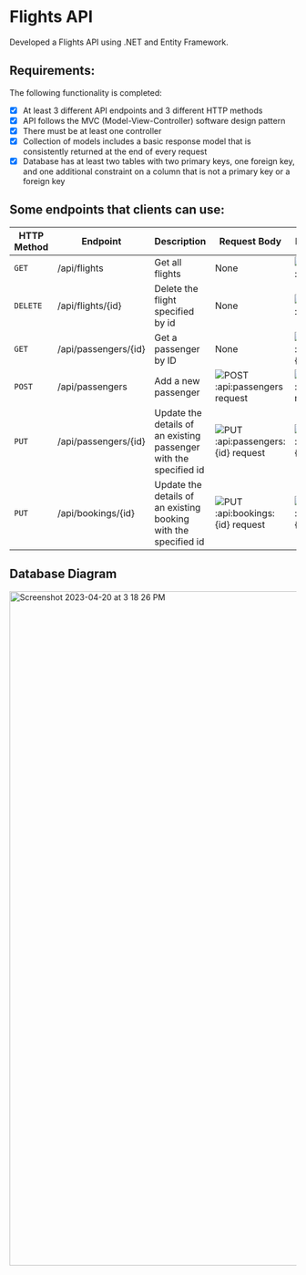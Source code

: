# Flights API
Developed a Flights API using .NET and Entity Framework.

## Requirements:

The following functionality is completed:

- [x] At least 3 different API endpoints and 3 different HTTP methods
- [x] API follows the MVC (Model-View-Controller) software design pattern
- [x] There must be at least one controller
- [x] Collection of models includes a basic response model that is consistently returned at the end of every request
- [x] Database has at least two tables with two primary keys, one foreign key, and one additional constraint on a column that is not a primary key or a foreign key

## Some endpoints that clients can use:

| HTTP Method | Endpoint                   | Description                                                       | Request Body  | Response Body    |
|-------------|----------------------------|-------------------------------------------------------------------|---------------|------------------|
| `GET`       | /api/flights               | Get all flights                                                   | None          |![GET :api:flights](https://user-images.githubusercontent.com/57969388/234672672-74993672-664c-49db-a843-ae13b47d1971.png)|
| `DELETE`    | /api/flights/{id}          | Delete the flight specified by id                                 | None          |![DELETE :api:flights:{id}](https://user-images.githubusercontent.com/57969388/234673118-150a321c-ceb6-4cf8-bafb-b37a7219a057.png)|
| `GET`       | /api/passengers/{id}       | Get a passenger by ID                                             | None          |![GET :api:passengers:{id}](https://user-images.githubusercontent.com/57969388/234673892-015641dd-388a-4380-9d7f-6e1f13c83227.png)|
| `POST`      | /api/passengers            | Add a new passenger                                               |![POST :api:passengers request](https://user-images.githubusercontent.com/57969388/234676606-4b6ae8ae-c642-456d-adc4-f6a995d26d81.png)|![POST :api:passengers response](https://user-images.githubusercontent.com/57969388/234676688-4161a5f4-227d-424c-ac52-41b1da2b8f32.png)|
| `PUT`       | /api/passengers/{id}       | Update the details of an existing passenger with the specified id |![PUT :api:passengers:{id} request](https://user-images.githubusercontent.com/57969388/234677405-04dcdff5-e5cf-4e13-ba20-1d270c583e35.png)|![PUT :api:passengers:{id} response](https://user-images.githubusercontent.com/57969388/234677476-5a57adf8-9909-4555-a423-883a656ae174.png)|
| `PUT`       | /api/bookings/{id}         | Update the details of an existing booking with the specified id   |![PUT :api:bookings:{id} request](https://user-images.githubusercontent.com/57969388/234674986-ea9e1b67-f95d-4141-ba0d-3dfea98d998f.png) |![PUT :api:bookings:{id} response](https://user-images.githubusercontent.com/57969388/234675064-bb7cd856-1536-4b41-8522-182a26cac2d2.png)|

## Database Diagram 

<img width="1183" alt="Screenshot 2023-04-20 at 3 18 26 PM" src="https://user-images.githubusercontent.com/57969388/233465866-f9514e02-1358-448d-87ab-83559be50027.png">
